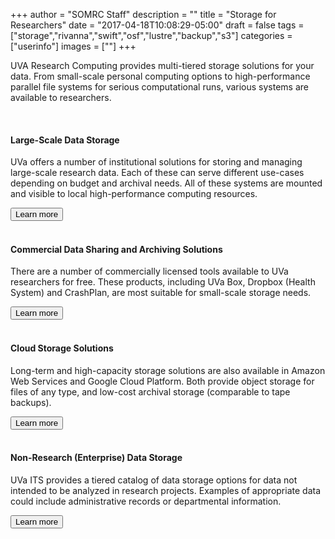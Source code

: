 +++
author = "SOMRC Staff"
description = ""
title = "Storage for Researchers"
date = "2017-04-18T10:08:29-05:00"
draft = false
tags = ["storage","rivanna","swift","osf","lustre","backup","s3"]
categories = ["userinfo"]
images = [""]
+++

<p class=lead>UVA Research Computing provides multi-tiered storage solutions for your data. From small-scale personal computing options to high-performance parallel file systems for serious computational runs, various systems are available to researchers.</p>

<br>

<div class = "card-group">
<div class="card">
  <div class="card-block">
    <h4 class="card-title">Large-Scale Data Storage</h4>
        <p class="card-text">
        UVa offers a number of institutional solutions for storing and managing large-scale research data. Each of these can serve different use-cases depending on budget and archival needs. All of these systems are mounted and visible to local high-performance computing resources.
        </p>
    <a href="/userinfo/storage/large-scale-storage" class="card-link"><button class="btn btn-warning">Learn more</button></a>
  </div>
</div>
</div>

<br>

<div class = "card-group">
  <div class="card">
    <div class="card-block">
      <h4 class="card-title">Commercial Data Sharing and Archiving Solutions</h4>
        <p class="card-text">
        There are a number of commercially licensed tools available to UVa researchers for free. These products, including UVa Box, Dropbox (Health System) and CrashPlan, are most suitable for small-scale storage needs.</p>
      <a href="/userinfo/storage/personal-computing" class="card-link"><button class="btn btn-warning">Learn more</button></a>
    </div>
  </div>
</div>

<br>

<div class = "card-group">
  <div class="card">
    <div class="card-block">
      <h4 class="card-title">Cloud Storage Solutions</h4>
        <p class="card-text">
        Long-term and high-capacity storage solutions are also available in Amazon Web Services and Google Cloud Platform. Both provide object storage for files of any type, and low-cost archival storage (comparable to tape backups).
        </p>
      <a href="" class="card-link"><button class="btn btn-warning">Learn more</button></a>
    </div>
  </div>
</div>

<br>

<div class = "card-group">
<div class="card">
  <div class="card-block">
    <h4 class="card-title">Non-Research (Enterprise) Data Storage</h4>
    <p class="card-text">
    UVa ITS provides a tiered catalog of data storage options for data not intended to be analyzed in research projects. Examples of appropriate data could include administrative records or departmental information.	
    </p>
    <a href="http://its.virginia.edu/hosting/storage/" class="card-link"><button class="btn btn-warning">Learn more</button></a>
  </div>
</div>
</div>
